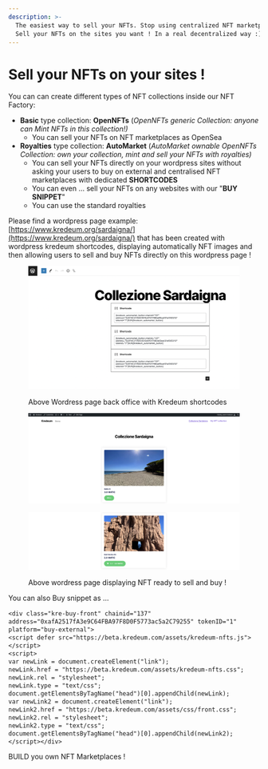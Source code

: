 ```yaml
---
description: >-
  The easiest way to sell your NFTs. Stop using centralized NFT marketplaces ! 
  Sell your NFTs on the sites you want ! In a real decentralized way :)
---
```


# Sell your NFTs on your sites !

You can can create different types of NFT collections inside our NFT Factory:

* **Basic** type collection: **OpenNFTs** (_OpenNFTs generic Collection: anyone can Mint NFTs in this collection!)_
  * You can sell your NFTs on NFT marketplaces as OpenSea
* **Royalties** type collection: **AutoMarket** (_AutoMarket ownable OpenNFTs Collection: own your collection, mint and sell your NFTs with royalties)_
  * You can sell your NFTs directly on your wordpress sites without asking your users to buy on external and centralised NFT marketplaces with dedicated **SHORTCODES**
  * You can even ... sell your NFTs on any websites with our "**BUY SNIPPET**"
  * You can use the standard royalties

Please find a wordpress page example: [https://www.kredeum.org/sardaigna/](https://www.kredeum.org/sardaigna/) that has been created with wordpress kredeum shortcodes, displaying automatically NFT images and then allowing users to sell and buy NFTs directly on this wordpress page !

<figure><img src="../.gitbook/assets/Screenshot 2022-11-02 at 23.41.25.png" alt=""><figcaption><p>Above Wordress page back office with Kredeum shortcodes</p></figcaption></figure>



<figure><img src="../.gitbook/assets/Screenshot 2022-11-02 at 23.16.24.png" alt=""><figcaption></figcaption></figure>

<figure><img src="../.gitbook/assets/Screenshot 2022-11-02 at 23.16.37.png" alt=""><figcaption><p>Above wordress page displaying NFT ready to sell and buy !</p></figcaption></figure>

You can also Buy snippet as ...

```
<div class="kre-buy-front" chainid="137" address="0xafA2517fA3e9C64FBA97F8D0F5773ac5a2C79255" tokenID="1" platform="buy-external">
<script defer src="https://beta.kredeum.com/assets/kredeum-nfts.js"></script>
<script>
var newLink = document.createElement("link");
newLink.href = "https://beta.kredeum.com/assets/kredeum-nfts.css";
newLink.rel = "stylesheet";
newLink.type = "text/css";
document.getElementsByTagName("head")[0].appendChild(newLink);
var newLink2 = document.createElement("link");
newLink2.href = "https://beta.kredeum.com/assets/css/front.css";
newLink2.rel = "stylesheet";
newLink2.type = "text/css";
document.getElementsByTagName("head")[0].appendChild(newLink2);
</script></div>
```

&#x20;

BUILD you own NFT Marketplaces !
